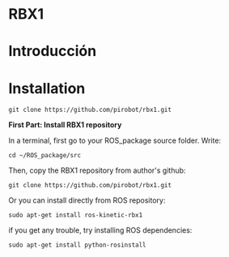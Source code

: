 # RBX1
# Introducción

# Installation

```
git clone https://github.com/pirobot/rbx1.git
```
**First Part: Install RBX1 repository**

 

In a terminal, first go to your ROS_package source folder. Write:

 

```
cd ~/ROS_package/src
```

 

Then, copy the RBX1 repository from author's github:

 

```
git clone https://github.com/pirobot/rbx1.git
```

 

Or you can install directly from ROS repository:

 

```
sudo apt-get install ros-kinetic-rbx1
```
if you get any trouble, try installing ROS dependencies:
```
sudo apt-get install python-rosinstall
```
